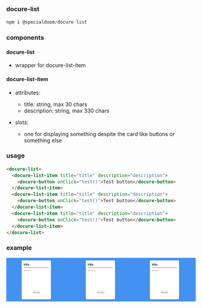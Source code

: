 ### docure-list

```js
npm i @specialdoom/docure-list
```

### components

#### docure-list

- wrapper for docure-list-item

#### docure-list-item

- attributes:
  - title:  string, max 30 chars
  - description: string, max 330 chars

- slots:
  - one for displaying something despite the card like buttons or something else

### usage

```html
<docure-list>
  <docure-list-item title="title" description="description">
    <docure-button onClick="test()">Test button</docure-button>
  </docure-list-item>
  <docure-list-item title="title" description="description">
    <docure-button onClick="test()">Test button</docure-button>
  </docure-list-item>
  <docure-list-item title="title" description="description">
    <docure-button onClick="test()">Test button</docure-button>
  </docure-list-item>
</docure-list>
```

### example

![Example](presentation.png)

